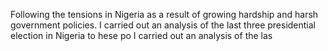 Following the tensions in Nigeria as a result of growing hardship and harsh government policies. I carried out an analysis of the last three presidential election in Nigeria to hese po I carried out an analysis of the las
